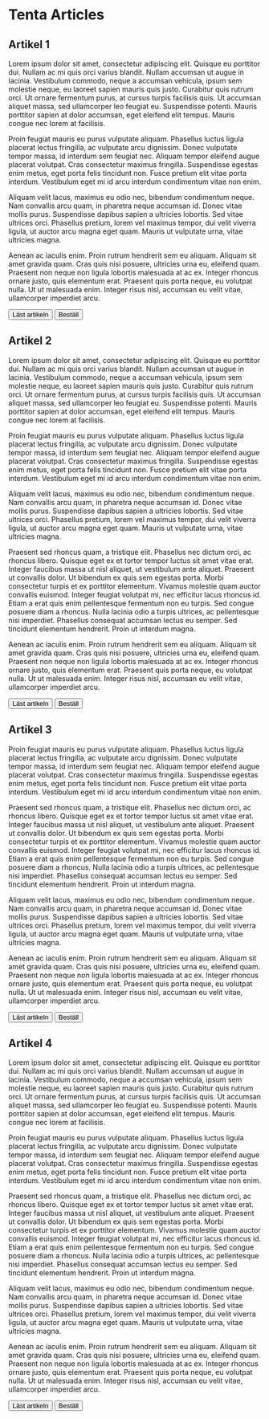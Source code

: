 # Tenta Articles

## Artikel 1
Lorem ipsum dolor sit amet, consectetur adipiscing elit. Quisque eu porttitor dui. Nullam ac mi quis orci varius blandit. Nullam accumsan ut augue in lacinia. Vestibulum commodo, neque a accumsan vehicula, ipsum sem molestie neque, eu laoreet sapien mauris quis justo. Curabitur quis rutrum orci. Ut ornare fermentum purus, at cursus turpis facilisis quis. Ut accumsan aliquet massa, sed ullamcorper leo feugiat eu. Suspendisse potenti. Mauris porttitor sapien at dolor accumsan, eget eleifend elit tempus. Mauris congue nec lorem at facilisis.

Proin feugiat mauris eu purus vulputate aliquam. Phasellus luctus ligula placerat lectus fringilla, ac vulputate arcu dignissim. Donec vulputate tempor massa, id interdum sem feugiat nec. Aliquam tempor eleifend augue placerat volutpat. Cras consectetur maximus fringilla. Suspendisse egestas enim metus, eget porta felis tincidunt non. Fusce pretium elit vitae porta interdum. Vestibulum eget mi id arcu interdum condimentum vitae non enim.

Aliquam velit lacus, maximus eu odio nec, bibendum condimentum neque. Nam convallis arcu quam, in pharetra neque accumsan id. Donec vitae mollis purus. Suspendisse dapibus sapien a ultricies lobortis. Sed vitae ultrices orci. Phasellus pretium, lorem vel maximus tempor, dui velit viverra ligula, ut auctor arcu magna eget quam. Mauris ut vulputate urna, vitae ultricies magna.

Aenean ac iaculis enim. Proin rutrum hendrerit sem eu aliquam. Aliquam sit amet gravida quam. Cras quis nisi posuere, ultricies urna eu, eleifend quam. Praesent non neque non ligula lobortis malesuada at ac ex. Integer rhoncus ornare justo, quis elementum erat. Praesent quis porta neque, eu volutpat nulla. Ut ut malesuada enim. Integer risus nisl, accumsan eu velit vitae, ullamcorper imperdiet arcu.

<button id="tenta-article-1"> Läst artikeln </button>
<button id="order1"> Beställ </button>


## Artikel 2
Lorem ipsum dolor sit amet, consectetur adipiscing elit. Quisque eu porttitor dui. Nullam ac mi quis orci varius blandit. Nullam accumsan ut augue in lacinia. Vestibulum commodo, neque a accumsan vehicula, ipsum sem molestie neque, eu laoreet sapien mauris quis justo. Curabitur quis rutrum orci. Ut ornare fermentum purus, at cursus turpis facilisis quis. Ut accumsan aliquet massa, sed ullamcorper leo feugiat eu. Suspendisse potenti. Mauris porttitor sapien at dolor accumsan, eget eleifend elit tempus. Mauris congue nec lorem at facilisis.

Proin feugiat mauris eu purus vulputate aliquam. Phasellus luctus ligula placerat lectus fringilla, ac vulputate arcu dignissim. Donec vulputate tempor massa, id interdum sem feugiat nec. Aliquam tempor eleifend augue placerat volutpat. Cras consectetur maximus fringilla. Suspendisse egestas enim metus, eget porta felis tincidunt non. Fusce pretium elit vitae porta interdum. Vestibulum eget mi id arcu interdum condimentum vitae non enim.

Aliquam velit lacus, maximus eu odio nec, bibendum condimentum neque. Nam convallis arcu quam, in pharetra neque accumsan id. Donec vitae mollis purus. Suspendisse dapibus sapien a ultricies lobortis. Sed vitae ultrices orci. Phasellus pretium, lorem vel maximus tempor, dui velit viverra ligula, ut auctor arcu magna eget quam. Mauris ut vulputate urna, vitae ultricies magna.

Praesent sed rhoncus quam, a tristique elit. Phasellus nec dictum orci, ac rhoncus libero. Quisque eget ex et tortor tempor luctus sit amet vitae erat. Integer faucibus massa ut nisl aliquet, ut vestibulum ante aliquet. Praesent ut convallis dolor. Ut bibendum ex quis sem egestas porta. Morbi consectetur turpis et ex porttitor elementum. Vivamus molestie quam auctor convallis euismod. Integer feugiat volutpat mi, nec efficitur lacus rhoncus id. Etiam a erat quis enim pellentesque fermentum non eu turpis. Sed congue posuere diam a rhoncus. Nulla lacinia odio a turpis ultrices, ac pellentesque nisi imperdiet. Phasellus consequat accumsan lectus eu semper. Sed tincidunt elementum hendrerit. Proin ut interdum magna.

Aenean ac iaculis enim. Proin rutrum hendrerit sem eu aliquam. Aliquam sit amet gravida quam. Cras quis nisi posuere, ultricies urna eu, eleifend quam. Praesent non neque non ligula lobortis malesuada at ac ex. Integer rhoncus ornare justo, quis elementum erat. Praesent quis porta neque, eu volutpat nulla. Ut ut malesuada enim. Integer risus nisl, accumsan eu velit vitae, ullamcorper imperdiet arcu.

<button id="tenta-article-2"> Läst artikeln </button>
<button id="order2"> Beställ </button>


## Artikel 3

Proin feugiat mauris eu purus vulputate aliquam. Phasellus luctus ligula placerat lectus fringilla, ac vulputate arcu dignissim. Donec vulputate tempor massa, id interdum sem feugiat nec. Aliquam tempor eleifend augue placerat volutpat. Cras consectetur maximus fringilla. Suspendisse egestas enim metus, eget porta felis tincidunt non. Fusce pretium elit vitae porta interdum. Vestibulum eget mi id arcu interdum condimentum vitae non enim.

Praesent sed rhoncus quam, a tristique elit. Phasellus nec dictum orci, ac rhoncus libero. Quisque eget ex et tortor tempor luctus sit amet vitae erat. Integer faucibus massa ut nisl aliquet, ut vestibulum ante aliquet. Praesent ut convallis dolor. Ut bibendum ex quis sem egestas porta. Morbi consectetur turpis et ex porttitor elementum. Vivamus molestie quam auctor convallis euismod. Integer feugiat volutpat mi, nec efficitur lacus rhoncus id. Etiam a erat quis enim pellentesque fermentum non eu turpis. Sed congue posuere diam a rhoncus. Nulla lacinia odio a turpis ultrices, ac pellentesque nisi imperdiet. Phasellus consequat accumsan lectus eu semper. Sed tincidunt elementum hendrerit. Proin ut interdum magna.

Aliquam velit lacus, maximus eu odio nec, bibendum condimentum neque. Nam convallis arcu quam, in pharetra neque accumsan id. Donec vitae mollis purus. Suspendisse dapibus sapien a ultricies lobortis. Sed vitae ultrices orci. Phasellus pretium, lorem vel maximus tempor, dui velit viverra ligula, ut auctor arcu magna eget quam. Mauris ut vulputate urna, vitae ultricies magna.

Aenean ac iaculis enim. Proin rutrum hendrerit sem eu aliquam. Aliquam sit amet gravida quam. Cras quis nisi posuere, ultricies urna eu, eleifend quam. Praesent non neque non ligula lobortis malesuada at ac ex. Integer rhoncus ornare justo, quis elementum erat. Praesent quis porta neque, eu volutpat nulla. Ut ut malesuada enim. Integer risus nisl, accumsan eu velit vitae, ullamcorper imperdiet arcu.

<button id="tenta-article-3"> Läst artikeln </button>
<button id="order3"> Beställ </button>


## Artikel 4 
Lorem ipsum dolor sit amet, consectetur adipiscing elit. Quisque eu porttitor dui. Nullam ac mi quis orci varius blandit. Nullam accumsan ut augue in lacinia. Vestibulum commodo, neque a accumsan vehicula, ipsum sem molestie neque, eu laoreet sapien mauris quis justo. Curabitur quis rutrum orci. Ut ornare fermentum purus, at cursus turpis facilisis quis. Ut accumsan aliquet massa, sed ullamcorper leo feugiat eu. Suspendisse potenti. Mauris porttitor sapien at dolor accumsan, eget eleifend elit tempus. Mauris congue nec lorem at facilisis.

Proin feugiat mauris eu purus vulputate aliquam. Phasellus luctus ligula placerat lectus fringilla, ac vulputate arcu dignissim. Donec vulputate tempor massa, id interdum sem feugiat nec. Aliquam tempor eleifend augue placerat volutpat. Cras consectetur maximus fringilla. Suspendisse egestas enim metus, eget porta felis tincidunt non. Fusce pretium elit vitae porta interdum. Vestibulum eget mi id arcu interdum condimentum vitae non enim.

Praesent sed rhoncus quam, a tristique elit. Phasellus nec dictum orci, ac rhoncus libero. Quisque eget ex et tortor tempor luctus sit amet vitae erat. Integer faucibus massa ut nisl aliquet, ut vestibulum ante aliquet. Praesent ut convallis dolor. Ut bibendum ex quis sem egestas porta. Morbi consectetur turpis et ex porttitor elementum. Vivamus molestie quam auctor convallis euismod. Integer feugiat volutpat mi, nec efficitur lacus rhoncus id. Etiam a erat quis enim pellentesque fermentum non eu turpis. Sed congue posuere diam a rhoncus. Nulla lacinia odio a turpis ultrices, ac pellentesque nisi imperdiet. Phasellus consequat accumsan lectus eu semper. Sed tincidunt elementum hendrerit. Proin ut interdum magna.

Aliquam velit lacus, maximus eu odio nec, bibendum condimentum neque. Nam convallis arcu quam, in pharetra neque accumsan id. Donec vitae mollis purus. Suspendisse dapibus sapien a ultricies lobortis. Sed vitae ultrices orci. Phasellus pretium, lorem vel maximus tempor, dui velit viverra ligula, ut auctor arcu magna eget quam. Mauris ut vulputate urna, vitae ultricies magna.

Aenean ac iaculis enim. Proin rutrum hendrerit sem eu aliquam. Aliquam sit amet gravida quam. Cras quis nisi posuere, ultricies urna eu, eleifend quam. Praesent non neque non ligula lobortis malesuada at ac ex. Integer rhoncus ornare justo, quis elementum erat. Praesent quis porta neque, eu volutpat nulla. Ut ut malesuada enim. Integer risus nisl, accumsan eu velit vitae, ullamcorper imperdiet arcu.

<button id="tenta-article-4"> Läst artikeln </button>
<button id="order4"> Beställ </button>
